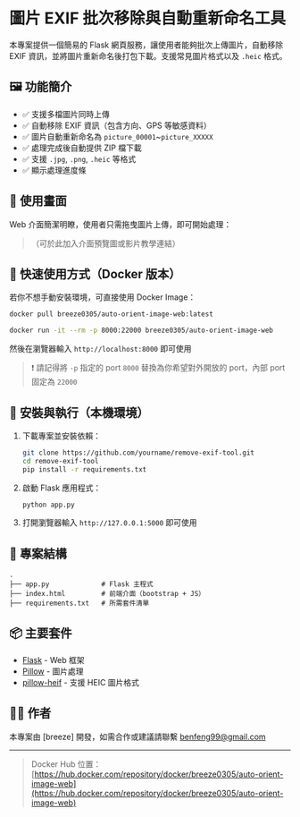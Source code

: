 # 圖片 EXIF 批次移除與自動重新命名工具

本專案提供一個簡易的 Flask 網頁服務，讓使用者能夠批次上傳圖片，自動移除 EXIF 資訊，並將圖片重新命名後打包下載。支援常見圖片格式以及 `.heic` 格式。

## 🖼️ 功能簡介

* ✅ 支援多檔圖片同時上傳
* ✅ 自動移除 EXIF 資訊（包含方向、GPS 等敏感資料）
* ✅ 圖片自動重新命名為 `picture_00001`\~`picture_XXXXX`
* ✅ 處理完成後自動提供 ZIP 檔下載
* ✅ 支援 `.jpg`, `.png`, `.heic` 等格式
* ✅ 顯示處理進度條

## 📸 使用畫面

Web 介面簡潔明瞭，使用者只需拖曳圖片上傳，即可開始處理：

> （可於此加入介面預覽圖或影片教學連結）

## 🚀 快速使用方式（Docker 版本）

若你不想手動安裝環境，可直接使用 Docker Image：

```bash
docker pull breeze0305/auto-orient-image-web:latest

docker run -it --rm -p 8000:22000 breeze0305/auto-orient-image-web
```

然後在瀏覽器輸入 `http://localhost:8000` 即可使用

> ❗ 請記得將 `-p` 指定的 port `8000` 替換為你希望對外開放的 port，內部 port 固定為 `22000`

## 🔧 安裝與執行（本機環境）

1. 下載專案並安裝依賴：

   ```bash
   git clone https://github.com/yourname/remove-exif-tool.git
   cd remove-exif-tool
   pip install -r requirements.txt
   ```

2. 啟動 Flask 應用程式：

   ```bash
   python app.py
   ```

3. 打開瀏覽器輸入 `http://127.0.0.1:5000` 即可使用

## 📂 專案結構

```
.
├── app.py             # Flask 主程式
├── index.html         # 前端介面（bootstrap + JS）
├── requirements.txt   # 所需套件清單
```

## 📦 主要套件

* [Flask](https://flask.palletsprojects.com/) - Web 框架
* [Pillow](https://pillow.readthedocs.io/) - 圖片處理
* [pillow-heif](https://github.com/carsales/pillow-heif) - 支援 HEIC 圖片格式


## 🧑‍💻 作者

本專案由 \[breeze] 開發，如需合作或建議請聯繫 [benfeng99@gmail.com](mailto:benfeng99@gmail.com)

---

> Docker Hub 位置：[https://hub.docker.com/repository/docker/breeze0305/auto-orient-image-web](https://hub.docker.com/repository/docker/breeze0305/auto-orient-image-web)
